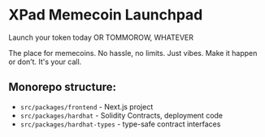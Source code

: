 # XPad Memecoin Launchpad

Launch your token today
OR TOMMOROW, WHATEVER

The place for memecoins. No hassle, no limits. Just vibes.
Make it happen or don’t. It's your call.

## Monorepo structure:

- `src/packages/frontend` - Next.js project
- `src/packages/hardhat` - Solidity Contracts, deployment code
- `src/packages/hardhat-types` - type-safe contract interfaces
